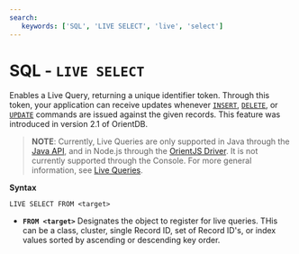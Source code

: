 ```yaml
---
search:
   keywords: ['SQL', 'LIVE SELECT', 'live', 'select']
---
```


# SQL - `LIVE SELECT`

Enables a Live Query, returning a unique identifier token.  Through this token, your application can receive updates whenever [`INSERT`](SQL-Insert.md), [`DELETE`](SQL-Delete.md), or [`UPDATE`](SQL-Update.md) commands are issued against the given records.  This feature was introduced in version 2.1 of OrientDB.

>**NOTE**: Currently, Live Queries are only supported in Java through the [Java API](../java/Java-API.md), and in Node.js through the [OrientJS Driver](../orientjs/OrientJS.md).  It is not currently supported through the Console.  For more general information, see [Live Queries](../Live-Query.md).

**Syntax**

```
LIVE SELECT FROM <target>
```

- **`FROM <target>`** Designates the object to register for live queries.  THis can be a class, cluster, single Record ID, set of Record ID's, or index values sorted by ascending or descending key order.
